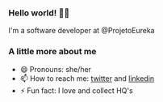 ### Hello world! 👋🏾

I'm a software developer at @ProjetoEureka

### A little more about me

- 😄  Pronouns: she/her
- 📫  How to reach me: [twitter](https://twitter.com/quotedevunquote) and [linkedin](https://www.linkedin.com/in/dayane-campos/)
- ⚡   Fun fact: I love and collect HQ's
<!--- 🔭 I’m currently working on:
- 🌱 I’m currently learning: 
-->
